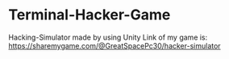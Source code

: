 # Terminal-Hacker-Game
Hacking-Simulator made by using Unity
Link of my game is:
https://sharemygame.com/@GreatSpacePc30/hacker-simulator

